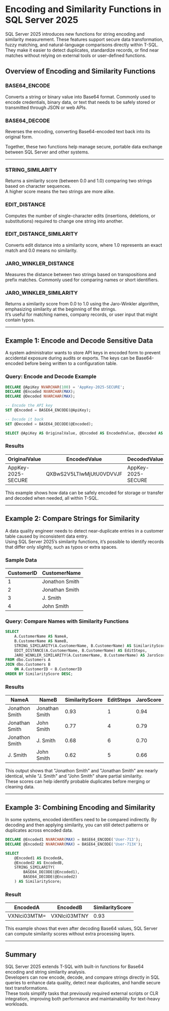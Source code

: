 # Encoding and Similarity Functions in SQL Server 2025

SQL Server 2025 introduces new functions for string encoding and similarity measurement. These features support secure data transformation, fuzzy matching, and natural-language comparisons directly within T-SQL.  
They make it easier to detect duplicates, standardize records, or find near matches without relying on external tools or user-defined functions.

## Overview of Encoding and Similarity Functions

### BASE64_ENCODE  
Converts a string or binary value into Base64 format. Commonly used to encode credentials, binary data, or text that needs to be safely stored or transmitted through JSON or web APIs.

### BASE64_DECODE  
Reverses the encoding, converting Base64-encoded text back into its original form.  

Together, these two functions help manage secure, portable data exchange between SQL Server and other systems.

---

### STRING_SIMILARITY  
Returns a similarity score (between 0.0 and 1.0) comparing two strings based on character sequences.  
A higher score means the two strings are more alike.

### EDIT_DISTANCE  
Computes the number of single-character edits (insertions, deletions, or substitutions) required to change one string into another.

### EDIT_DISTANCE_SIMILARITY  
Converts edit distance into a similarity score, where 1.0 represents an exact match and 0.0 means no similarity.

### JARO_WINKLER_DISTANCE  
Measures the distance between two strings based on transpositions and prefix matches. Commonly used for comparing names or short identifiers.

### JARO_WINKLER_SIMILARITY  
Returns a similarity score from 0.0 to 1.0 using the Jaro-Winkler algorithm, emphasizing similarity at the beginning of the strings.  
It’s useful for matching names, company records, or user input that might contain typos.

---

## Example 1: Encode and Decode Sensitive Data

A system administrator wants to store API keys in encoded form to prevent accidental exposure during audits or exports. The keys can be Base64-encoded before being written to a configuration table.

### Query: Encode and Decode Example

```sql
DECLARE @ApiKey NVARCHAR(100) = 'AppKey-2025-SECURE';
DECLARE @Encoded NVARCHAR(MAX);
DECLARE @Decoded NVARCHAR(MAX);

-- Encode the API key
SET @Encoded = BASE64_ENCODE(@ApiKey);

-- Decode it back
SET @Decoded = BASE64_DECODE(@Encoded);

SELECT @ApiKey AS OriginalValue, @Encoded AS EncodedValue, @Decoded AS DecodedValue;
```

### Results

| OriginalValue | EncodedValue | DecodedValue |
|----------------|--------------|--------------|
| AppKey-2025-SECURE | QXBwS2V5LTIwMjUtU0VDVVJF | AppKey-2025-SECURE |

This example shows how data can be safely encoded for storage or transfer and decoded when needed, all within T-SQL.

---

## Example 2: Compare Strings for Similarity

A data quality engineer needs to detect near-duplicate entries in a customer table caused by inconsistent data entry.  
Using SQL Server 2025’s similarity functions, it’s possible to identify records that differ only slightly, such as typos or extra spaces.

### Sample Data

| CustomerID | CustomerName |
|-------------|--------------|
| 1 | Jonathon Smith |
| 2 | Jonathan Smith |
| 3 | J. Smith |
| 4 | John Smith |

### Query: Compare Names with Similarity Functions

```sql
SELECT 
    A.CustomerName AS NameA,
    B.CustomerName AS NameB,
    STRING_SIMILARITY(A.CustomerName, B.CustomerName) AS SimilarityScore,
    EDIT_DISTANCE(A.CustomerName, B.CustomerName) AS EditSteps,
    JARO_WINKLER_SIMILARITY(A.CustomerName, B.CustomerName) AS JaroScore
FROM dbo.Customers A
JOIN dbo.Customers B
    ON A.CustomerID < B.CustomerID
ORDER BY SimilarityScore DESC;
```

### Results

| NameA | NameB | SimilarityScore | EditSteps | JaroScore |
|--------|--------|----------------|------------|------------|
| Jonathon Smith | Jonathan Smith | 0.93 | 1 | 0.94 |
| Jonathan Smith | John Smith | 0.77 | 4 | 0.79 |
| Jonathon Smith | J. Smith | 0.68 | 6 | 0.70 |
| J. Smith | John Smith | 0.62 | 5 | 0.66 |

This output shows that "Jonathon Smith" and "Jonathan Smith" are nearly identical, while "J. Smith" and "John Smith" share partial similarity.  
These scores can help identify probable duplicates before merging or cleaning data.

---

## Example 3: Combining Encoding and Similarity

In some systems, encoded identifiers need to be compared indirectly. By decoding and then applying similarity, you can still detect patterns or duplicates across encoded data.

```sql
DECLARE @Encoded1 NVARCHAR(MAX) = BASE64_ENCODE('User-713');
DECLARE @Encoded2 NVARCHAR(MAX) = BASE64_ENCODE('User-713X');

SELECT 
    @Encoded1 AS EncodedA,
    @Encoded2 AS EncodedB,
    STRING_SIMILARITY(
        BASE64_DECODE(@Encoded1),
        BASE64_DECODE(@Encoded2)
    ) AS SimilarityScore;
```

### Result

| EncodedA | EncodedB | SimilarityScore |
|-----------|-----------|----------------|
| VXNlci03MTM= | VXNlci03MTNY | 0.93 |

This example shows that even after decoding Base64 values, SQL Server can compute similarity scores without extra processing layers.

---

## Summary

SQL Server 2025 extends T-SQL with built-in functions for Base64 encoding and string similarity analysis.  
Developers can now encode, decode, and compare strings directly in SQL queries to enhance data quality, detect near duplicates, and handle secure text transformations.  
These tools simplify tasks that previously required external scripts or CLR integration, improving both performance and maintainability for text-heavy workloads.
